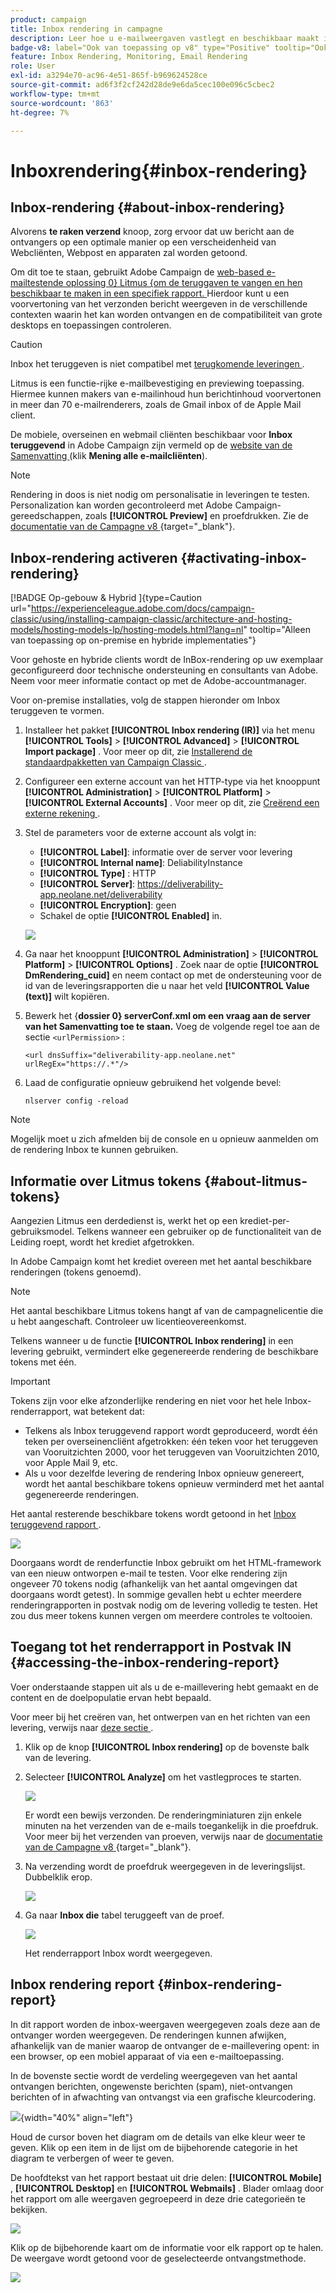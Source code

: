 ```yaml
---
product: campaign
title: Inbox rendering in campagne
description: Leer hoe u e-mailweergaven vastlegt en beschikbaar maakt in een speciaal rapport
badge-v8: label="Ook van toepassing op v8" type="Positive" tooltip="Ook van toepassing op campagne v8"
feature: Inbox Rendering, Monitoring, Email Rendering
role: User
exl-id: a3294e70-ac96-4e51-865f-b969624528ce
source-git-commit: ad6f3f2cf242d28de9e6da5cec100e096c5cbec2
workflow-type: tm+mt
source-wordcount: '863'
ht-degree: 7%

---
```


# Inboxrendering{#inbox-rendering}

## Inbox-rendering {#about-inbox-rendering}

Alvorens **te raken verzend** knoop, zorg ervoor dat uw bericht aan de ontvangers op een optimale manier op een verscheidenheid van Webcliënten, Webpost en apparaten zal worden getoond.

Om dit toe te staan, gebruikt Adobe Campaign de [ web-based e-mailtestende oplossing 0} Litmus {om de teruggaven te vangen en hen beschikbaar te maken in een specifiek rapport. ](https://litmus.com/email-testing) Hierdoor kunt u een voorvertoning van het verzonden bericht weergeven in de verschillende contexten waarin het kan worden ontvangen en de compatibiliteit van grote desktops en toepassingen controleren.

>[!CAUTION]
>Inbox het teruggeven is niet compatibel met [ terugkomende leveringen ](communication-channels.md#recurring-delivery).
>

Litmus is een functie-rijke e-mailbevestiging en previewing toepassing. Hiermee kunnen makers van e-mailinhoud hun berichtinhoud voorvertonen in meer dan 70 e-mailrenderers, zoals de Gmail inbox of de Apple Mail client.

De mobiele, overseinen en webmail cliënten beschikbaar voor **Inbox teruggevend** in Adobe Campaign zijn vermeld op de [ website van de Samenvatting ](https://litmus.com/email-testing) (klik **Mening alle e-mailcliënten**).

>[!NOTE]
>
>Rendering in doos is niet nodig om personalisatie in leveringen te testen. Personalization kan worden gecontroleerd met Adobe Campaign-gereedschappen, zoals **[!UICONTROL Preview]** en proefdrukken. Zie de [ documentatie van de Campagne v8 ](https://experienceleague.adobe.com/docs/campaign/campaign-v8/send/validate/preview-and-proof.html){target="_blank"}.

## Inbox-rendering activeren {#activating-inbox-rendering}

[!BADGE  Op-gebouw &amp; Hybrid ]{type=Caution url="https://experienceleague.adobe.com/docs/campaign-classic/using/installing-campaign-classic/architecture-and-hosting-models/hosting-models-lp/hosting-models.html?lang=nl" tooltip="Alleen van toepassing op on-premise en hybride implementaties"}

Voor gehoste en hybride clients wordt de InBox-rendering op uw exemplaar geconfigureerd door technische ondersteuning en consultants van Adobe. Neem voor meer informatie contact op met de Adobe-accountmanager.

Voor on-premise installaties, volg de stappen hieronder om Inbox teruggeven te vormen.

1. Installeer het pakket **[!UICONTROL Inbox rendering (IR)]** via het menu **[!UICONTROL Tools]** > **[!UICONTROL Advanced]** > **[!UICONTROL Import package]** . Voor meer op dit, zie [ Installerend de standaardpakketten van Campaign Classic ](../../installation/using/installing-campaign-standard-packages.md).
1. Configureer een externe account van het HTTP-type via het knooppunt **[!UICONTROL Administration]** > **[!UICONTROL Platform]** > **[!UICONTROL External Accounts]** . Voor meer op dit, zie [ Creërend een externe rekening ](../../installation/using/external-accounts.md#creating-an-external-account).
1. Stel de parameters voor de externe account als volgt in:
   * **[!UICONTROL Label]**: informatie over de server voor levering
   * **[!UICONTROL Internal name]**: DeliabilityInstance
   * **[!UICONTROL Type]** : HTTP
   * **[!UICONTROL Server]**: https://deliverability-app.neolane.net/deliverability
   * **[!UICONTROL Encryption]**: geen
   * Schakel de optie **[!UICONTROL Enabled]** in.

   ![](assets/s_tn_inbox_rendering_external-account.png)

1. Ga naar het knooppunt **[!UICONTROL Administration]** > **[!UICONTROL Platform]** > **[!UICONTROL Options]** . Zoek naar de optie **[!UICONTROL DmRendering_cuid]** en neem contact op met de ondersteuning voor de id van de leveringsrapporten die u naar het veld **[!UICONTROL Value (text)]** wilt kopiëren.
1. Bewerk het {**dossier 0} serverConf.xml om een vraag aan de server van het Samenvatting toe te staan.** Voeg de volgende regel toe aan de sectie `<urlPermission>` :

   ```
   <url dnsSuffix="deliverability-app.neolane.net" urlRegEx="https://.*"/>
   ```

1. Laad de configuratie opnieuw gebruikend het volgende bevel:

   ```
   nlserver config -reload
   ```

>[!NOTE]
>
>Mogelijk moet u zich afmelden bij de console en u opnieuw aanmelden om de rendering Inbox te kunnen gebruiken.

## Informatie over Litmus tokens {#about-litmus-tokens}

Aangezien Litmus een derdedienst is, werkt het op een krediet-per-gebruiksmodel. Telkens wanneer een gebruiker op de functionaliteit van de Leiding roept, wordt het krediet afgetrokken.

In Adobe Campaign komt het krediet overeen met het aantal beschikbare renderingen (tokens genoemd).

>[!NOTE]
>
>Het aantal beschikbare Litmus tokens hangt af van de campagnelicentie die u hebt aangeschaft. Controleer uw licentieovereenkomst.

Telkens wanneer u de functie **[!UICONTROL Inbox rendering]** in een levering gebruikt, vermindert elke gegenereerde rendering de beschikbare tokens met één.

>[!IMPORTANT]
>
>Tokens zijn voor elke afzonderlijke rendering en niet voor het hele Inbox-renderrapport, wat betekent dat:
>
>* Telkens als Inbox teruggevend rapport wordt geproduceerd, wordt één teken per overseinencliënt afgetrokken: één teken voor het teruggeven van Vooruitzichten 2000, voor het teruggeven van Vooruitzichten 2010, voor Apple Mail 9, etc.
>* Als u voor dezelfde levering de rendering Inbox opnieuw genereert, wordt het aantal beschikbare tokens opnieuw verminderd met het aantal gegenereerde renderingen.
>

Het aantal resterende beschikbare tokens wordt getoond in het [ Inbox teruggevend rapport ](#inbox-rendering-report).

![](assets/s_tn_inbox_rendering_tokens.png)

Doorgaans wordt de renderfunctie Inbox gebruikt om het HTML-framework van een nieuw ontworpen e-mail te testen. Voor elke rendering zijn ongeveer 70 tokens nodig (afhankelijk van het aantal omgevingen dat doorgaans wordt getest). In sommige gevallen hebt u echter meerdere renderingrapporten in postvak nodig om de levering volledig te testen. Het zou dus meer tokens kunnen vergen om meerdere controles te voltooien.

## Toegang tot het renderrapport in Postvak IN {#accessing-the-inbox-rendering-report}

Voer onderstaande stappen uit als u de e-maillevering hebt gemaakt en de content en de doelpopulatie ervan hebt bepaald.

Voor meer bij het creëren van, het ontwerpen van en het richten van een levering, verwijs naar [ deze sectie ](about-email-channel.md).

1. Klik op de knop **[!UICONTROL Inbox rendering]** op de bovenste balk van de levering.
1. Selecteer **[!UICONTROL Analyze]** om het vastlegproces te starten.

   ![](assets/s_tn_inbox_rendering_button.png)

   Er wordt een bewijs verzonden. De renderingminiaturen zijn enkele minuten na het verzenden van de e-mails toegankelijk in die proefdruk. Voor meer bij het verzenden van proeven, verwijs naar de [ documentatie van de Campagne v8 ](https://experienceleague.adobe.com/docs/campaign/campaign-v8/send/validate/preview-and-proof.html){target="_blank"}.

1. Na verzending wordt de proefdruk weergegeven in de leveringslijst. Dubbelklik erop.

   ![](assets/s_tn_inbox_rendering_delivery_list.png)

1. Ga naar **Inbox die** tabel teruggeeft van de proef.

   ![](assets/s_tn_inbox_rendering_tab.png)

   Het renderrapport Inbox wordt weergegeven.

## Inbox rendering report {#inbox-rendering-report}

In dit rapport worden de inbox-weergaven weergegeven zoals deze aan de ontvanger worden weergegeven. De renderingen kunnen afwijken, afhankelijk van de manier waarop de ontvanger de e-maillevering opent: in een browser, op een mobiel apparaat of via een e-mailtoepassing.

In de bovenste sectie wordt de verdeling weergegeven van het aantal ontvangen berichten, ongewenste berichten (spam), niet-ontvangen berichten of in afwachting van ontvangst via een grafische kleurcodering.

![](assets/s_tn_inbox_rendering_summary.png){width="40%" align="left"}

Houd de cursor boven het diagram om de details van elke kleur weer te geven. Klik op een item in de lijst om de bijbehorende categorie in het diagram te verbergen of weer te geven.

De hoofdtekst van het rapport bestaat uit drie delen: **[!UICONTROL Mobile]** , **[!UICONTROL Desktop]** en **[!UICONTROL Webmails]** . Blader omlaag door het rapport om alle weergaven gegroepeerd in deze drie categorieën te bekijken.

![](assets/s_tn_inbox_rendering_report.png)

Klik op de bijbehorende kaart om de informatie voor elk rapport op te halen. De weergave wordt getoond voor de geselecteerde ontvangstmethode.

![](assets/s_tn_inbox_rendering_example.png)
